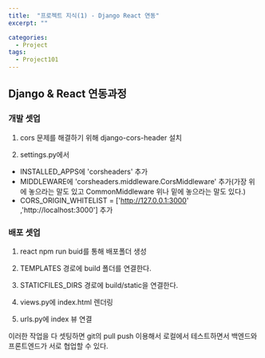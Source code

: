 ```yaml
---
title:  "프로젝트 지식(1) - Django React 연동"
excerpt: ""

categories:
  - Project
tags:
  - Project101
---
```


## Django & React 연동과정

### 개발 셋업
1. cors 문제를 해결하기 위해 django-cors-header 설치

2. settings.py에서
- INSTALLED_APPS에 'corsheaders' 추가 
- MIDDLEWARE에 'corsheaders.middleware.CorsMiddleware' 추가(가장 위에 놓으라는 말도 있고 CommonMiddleware 위나 밑에 놓으라는 말도 있다.)
- CORS_ORIGIN_WHITELIST = ['http://127.0.0.1:3000' ,'http://localhost:3000'] 추가

### 배포 셋업
1. react npm run buid를 통해 배포폴더 생성

2. TEMPLATES 경로에 build 폴더를 연결한다.

3. STATICFILES_DIRS 경로에 build/static을 연결한다.

4. views.py에 index.html 렌더링

5. urls.py에 index 뷰 연결

이러한 작업을 다 셋팅하면 git의 pull push 이용해서 로컬에서 테스트하면서 백엔드와 프론트엔드가 서로 협업할 수 있다.